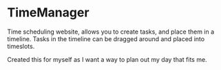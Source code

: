 # TimeManager

Time scheduling website, allows you to create tasks, and place them in a timeline. Tasks in the timeline can be dragged around and placed into timeslots.

Created this for myself as I want a way to plan out my day that fits me.

